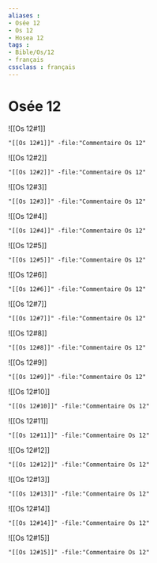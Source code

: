 ```yaml
---
aliases : 
- Osée 12
- Os 12
- Hosea 12
tags : 
- Bible/Os/12
- français
cssclass : français
---
```


# Osée 12

![[Os 12#1]]

```query
"[[Os 12#1]]" -file:"Commentaire Os 12"
```

![[Os 12#2]]

```query
"[[Os 12#2]]" -file:"Commentaire Os 12"
```

![[Os 12#3]]

```query
"[[Os 12#3]]" -file:"Commentaire Os 12"
```

![[Os 12#4]]

```query
"[[Os 12#4]]" -file:"Commentaire Os 12"
```

![[Os 12#5]]

```query
"[[Os 12#5]]" -file:"Commentaire Os 12"
```

![[Os 12#6]]

```query
"[[Os 12#6]]" -file:"Commentaire Os 12"
```

![[Os 12#7]]

```query
"[[Os 12#7]]" -file:"Commentaire Os 12"
```

![[Os 12#8]]

```query
"[[Os 12#8]]" -file:"Commentaire Os 12"
```

![[Os 12#9]]

```query
"[[Os 12#9]]" -file:"Commentaire Os 12"
```

![[Os 12#10]]

```query
"[[Os 12#10]]" -file:"Commentaire Os 12"
```

![[Os 12#11]]

```query
"[[Os 12#11]]" -file:"Commentaire Os 12"
```

![[Os 12#12]]

```query
"[[Os 12#12]]" -file:"Commentaire Os 12"
```

![[Os 12#13]]

```query
"[[Os 12#13]]" -file:"Commentaire Os 12"
```

![[Os 12#14]]

```query
"[[Os 12#14]]" -file:"Commentaire Os 12"
```

![[Os 12#15]]

```query
"[[Os 12#15]]" -file:"Commentaire Os 12"
```

